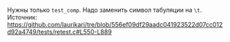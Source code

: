 ﻿Нужны только `test_comp`. Надо заменить символ табуляции на `\t`.
Источник: https://github.com/laurikari/tre/blob/556ef09df29aadc041923522d07cc012d92a4749/tests/retest.c#L550-L889
